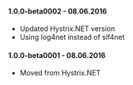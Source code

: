 ﻿#### 1.0.0-beta0002 - 08.06.2016
* Updated Hystrix.NET version
* Using log4net instead of slf4net

#### 1.0.0-beta0001 - 08.06.2016
* Moved from Hystrix.NET